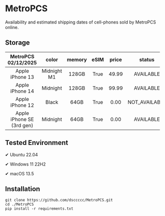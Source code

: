 # MetroPCS
Availability and estimated shipping dates of cell-phones sold by MetroPCS online.
## Storage
|MetroPCS 02/12/2025|color|memory|eSIM|price|status|shipping from|shipping to|
|:--:|:--:|:--:|:--:|:--:|:--:|:--:|:--:|
|Apple iPhone 13|Midnight M1|128GB|True|49.99|AVAILABLE|02/11/2025|02/14/2025|
|Apple iPhone 14|Midnight|128GB|True|99.99|AVAILABLE|02/11/2025|02/14/2025|
|Apple iPhone 12|Black|64GB|True|0.00|NOT_AVAILABLE|02/18/2025|02/24/2025|
|Apple iPhone SE (3rd gen)|Midnight|64GB|True|0.00|AVAILABLE|02/11/2025|02/14/2025|

## Tested Environment
✔ Ubuntu 22.04

✔ Windows 11 22H2

✔ macOS 13.5
## Installation
```
git clone https://github.com/dsccccc/MetroPCS.git
cd ./MetroPCS
pip install -r requirements.txt
```
